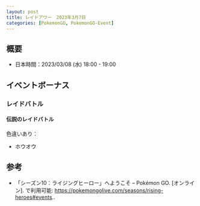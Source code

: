 ```yaml
---
layout: post
title: レイドアワー　2023年3月7日
categories: [PokemonGO, PokemonGO-Event]
---
```


## 概要

- 日本時間：2023/03/08 (水) 18:00 - 19:00

## イベントボーナス

### レイドバトル

#### 伝説のレイドバトル

色違いあり：

- ホウオウ

## 参考

- 「シーズン10：ライジングヒーロー」へようこそ – Pokémon GO. [オンライン]. で利用可能: https://pokemongolive.com/seasons/rising-heroes#events..